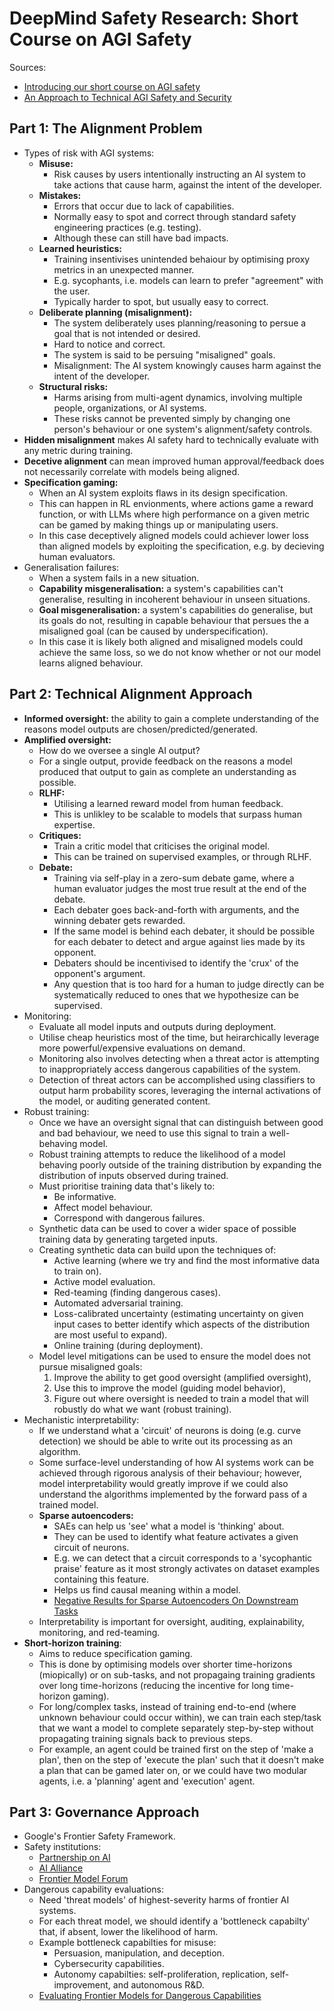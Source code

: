 # DeepMind Safety Research: Short Course on AGI Safety

Sources:
* [Introducing our short course on AGI safety](https://deepmindsafetyresearch.medium.com/introducing-our-short-course-on-agi-safety-1072adb7912c)
* [An Approach to Technical AGI Safety and Security](https://deepmindsafetyresearch.medium.com/an-approach-to-technical-agi-safety-and-security-25928819fbc6)

## **Part 1: The Alignment Problem**

* Types of risk with AGI systems:
  * **Misuse:**
    * Risk causes by users intentionally instructing an AI system to take actions that cause harm, against the intent of the developer.
  * **Mistakes:**
    * Errors that occur due to lack of capabilities.
    * Normally easy to spot and correct through standard safety engineering practices (e.g. testing).
    * Although these can still have bad impacts.
  * **Learned heuristics:**
    * Training insentivises unintended behaiour by optimising proxy metrics in an unexpected manner.
    * E.g. sycophants, i.e. models can learn to prefer "agreement" with the user.
    * Typically harder to spot, but usually easy to correct.
  * **Deliberate planning (misalignment):**
    * The system deliberately uses planning/reasoning to persue a goal that is not intended or desired.
    * Hard to notice and correct.
    * The system is said to be persuing "misaligned" goals.
    * Misalignment: The AI system knowingly causes harm against the intent of the developer.
  * **Structural risks:**
    * Harms arising from multi-agent dynamics, involving multiple people, organizations, or AI systems.
    * These risks cannot be prevented simply by changing one person's behaviour or one system's alignment/safety controls.
* **Hidden misalignment** makes AI safety hard to technically evaluate with any metric during training.
* **Decetive alignment** can mean improved human approval/feedback does not necessarily correlate with models being aligned.
* **Specification gaming:**
  * When an AI system exploits flaws in its design specification.
  * This can happen in RL envionments, where actions game a reward function, or with LLMs where high performance on a given metric can be gamed by making things up or manipulating users.
  * In this case deceptively aligned models could achiever lower loss than aligned models by exploiting the specification, e.g. by decieving human evaluators.
* Generalisation failures:
  * When a system fails in a new situation.
  * **Capability misgeneralisation:** a system's capabilities can't generalise, resulting in incoherent behaviour in unseen situations.
  * **Goal misgeneralisation:** a system's capabilities do generalise, but its goals do not, resulting in capable behaviour that persues the a misaligned goal (can be caused by underspecification).
  * In this case it is likely both aligned and misaligned models could achieve the same loss, so we do not know whether or not our model learns aligned behaviour.

## **Part 2: Technical Alignment Approach**

* **Informed oversight:** the ability to gain a complete understanding of the reasons model outputs are chosen/predicted/generated.
* **Amplified oversight:**
  * How do we oversee a single AI output?
  * For a single output, provide feedback on the reasons a model produced that output to gain as complete an understanding as possible.
  * **RLHF:**
    * Utilising a learned reward model from human feedback.
    * This is unlikley to be scalable to models that surpass human expertise.
  * **Critiques:**
    * Train a critic model that criticises the original model.
    * This can be trained on supervised examples, or through RLHF.
  * **Debate:**
    * Training via self-play in a zero-sum debate game, where a human evaluator judges the most true result at the end of the debate.
    * Each debater goes back-and-forth with arguments, and the winning debater gets rewarded.
    * If the same model is behind each debater, it should be possible for each debater to detect and argue against lies made by its opponent.
    * Debaters should be incentivised to identify the 'crux' of the opponent's argument.
    * Any question that is too hard for a human to judge directly can be systematically reduced to ones that we hypothesize can be supervised.
* Monitoring:
  * Evaluate all model inputs and outputs during deployment.
  * Utilise cheap heuristics most of the time, but heirarchically leverage more powerful/expensive evaluations on demand.
  * Monitoring also involves detecting when a threat actor is attempting to inappropriately access dangerous capabilities of the system.
  * Detection of threat actors can be accomplished using classifiers to output harm probability scores, leveraging the internal activations of the model, or auditing generated content.
* Robust training:
  * Once we have an oversight signal that can distinguish between good and bad behaviour, we need to use this signal to train a well-behaving model.
  * Robust training attempts to reduce the likelihood of a model behaving poorly outside of the training distribution by expanding the distribution of inputs observed during trained.
  * Must prioritise training data that's likely to:
    * Be informative.
    * Affect model behaviour.
    * Correspond with dangerous failures.
  * Synthetic data can be used to cover a wider space of possible training data by generating targeted inputs.
  * Creating synthetic data can build upon the techniques of:
    * Active learning (where we try and find the most informative data to train on).
    * Active model evaluation.
    * Red-teaming (finding dangerous cases).
    * Automated adversarial training.
    * Loss-calibrated uncertainty (estimating uncertainty on given input cases to better identify which aspects of the distribution are most useful to expand).
    * Online training (during deployment).
  * Model level mitigations can be used to ensure the model does not pursue misaligned goals:
    1) Improve the ability to get good oversight (amplified oversight),
    2) Use this to improve the model (guiding model behavior),
    3) Figure out where oversight is needed to train a model that will robustly do what we want (robust training).
* Mechanistic interpretability:
  * If we understand what a 'circuit' of neurons is doing (e.g. curve detection) we should be able to write out its processing as an algorithm.
  * Some surface-level understanding of how AI systems work can be achieved through rigorous analysis of their behaviour; however, model interpretability would greatly improve if we could also understand the algorithms implemented by the forward pass of a trained model.
  * **Sparse autoencoders:**
    * SAEs can help us 'see' what a model is 'thinking' about.
    * They can be used to identify what feature activates a given circuit of neurons.
    * E.g. we can detect that a circuit corresponds to a 'sycophantic praise' feature as it most strongly activates on dataset examples containing this feature.
    * Helps us find causal meaning within a model.
    * [Negative Results for Sparse Autoencoders On Downstream Tasks](https://deepmindsafetyresearch.medium.com/negative-results-for-sparse-autoencoders-on-downstream-tasks-and-deprioritising-sae-research-6cadcfc125b9)
  * Interpretability is important for oversight, auditing, explainability, monitoring, and red-teaming.
* **Short-horizon training**:
  * Aims to reduce specification gaming.
  * This is done by optimising models over shorter time-horizons (miopically) or on sub-tasks, and not propagaing training gradients over long time-horizons (reducing the incentive for long time-horizon gaming).
  * For long/complex tasks, instead of training end-to-end (where unknown behaviour could occur within), we can train each step/task that we want a model to complete separately step-by-step without propagating training signals back to previous steps.
  * For example, an agent could be trained first on the step of 'make a plan', then on the step of 'execute the plan' such that it doesn't make a plan that can be gamed later on, or we could have two modular agents, i.e. a 'planning' agent and 'execution' agent.

## **Part 3: Governance Approach**

* Google's Frontier Safety Framework.
* Safety institutions:
  * [Partnership on AI](https://partnershiponai.org/)
  * [AI Alliance](https://thealliance.ai/)
  * [Frontier Model Forum](https://www.frontiermodelforum.org/)
* Dangerous capability evaluations:
  * Need 'threat models' of highest-severity harms of frontier AI systems.
  * For each threat model, we should identify a 'bottleneck capabilty' that, if absent, lower the likelihood of harm.
  * Example bottleneck capabilties for misuse:
    * Persuasion, manipulation, and deception.
    * Cybersecurity capabilities.
    * Autonomy capabilties: self-proliferation, replication, self-improvement, and autonomous R&D.
  * [Evaluating Frontier Models for Dangerous Capabilities](https://arxiv.org/abs/2403.13793)

